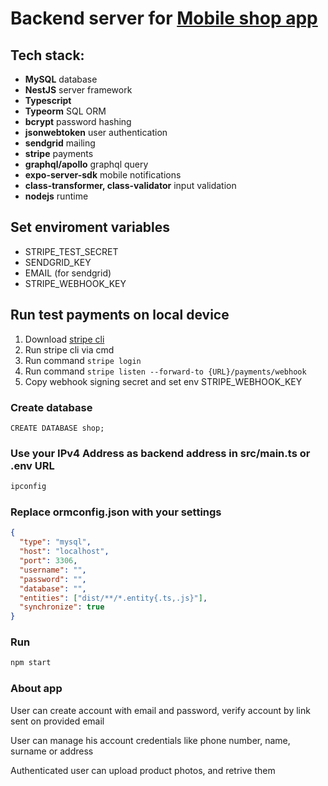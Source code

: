 # Backend server for <a href="https://github.com/DMQQ/shop-mobile-react-native" target="_blank">Mobile shop app</a>

## **Tech stack**:

- **MySQL** database
- **NestJS** server framework
- **Typescript**
- **Typeorm** SQL ORM
- **bcrypt** password hashing
- **jsonwebtoken** user authentication
- **sendgrid** mailing
- **stripe** payments
- **graphql/apollo** graphql query
- **expo-server-sdk** mobile notifications
- **class-transformer, class-validator** input validation
- **nodejs** runtime

## **Set enviroment variables**

- STRIPE_TEST_SECRET
- SENDGRID_KEY
- EMAIL (for sendgrid)
- STRIPE_WEBHOOK_KEY

## Run test payments on local device

1. Download [stripe cli](https://stripe.com/docs/stripe-cli)
2. Run stripe cli via cmd
3. Run command `stripe login`
4. Run command `stripe listen --forward-to {URL}/payments/webhook `
5. Copy webhook signing secret and set env STRIPE_WEBHOOK_KEY

### Create database

```mysql
CREATE DATABASE shop;
```

### Use your IPv4 Address as backend address in src/main.ts or .env URL

```bash
ipconfig
```

### Replace ormconfig.json with your settings

```JSON
{
  "type": "mysql",
  "host": "localhost",
  "port": 3306,
  "username": "",
  "password": "",
  "database": "",
  "entities": ["dist/**/*.entity{.ts,.js}"],
  "synchronize": true
}

```

### Run

```bash
npm start
```

[comment]: <> (popraw)

### About app

User can create account with email and password, verify account by link sent on provided email

User can manage his account credentials like phone number, name, surname or address

Authenticated user can upload product photos, and retrive them
